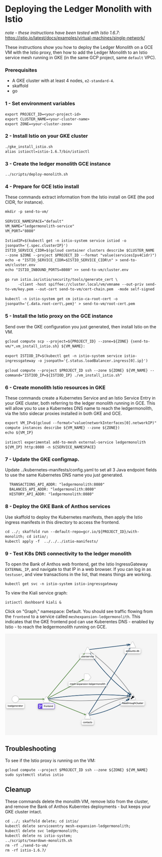 # Deploying the Ledger Monolith with Istio

*note - these instructions have been tested with Istio 1.6.7*: https://istio.io/latest/docs/examples/virtual-machines/single-network/ 


These instructions show you how to deploy the Ledger Monolith on a GCE VM with the Istio proxy, then how to add the Ledger Monolith to an Istio service mesh running in GKE (in the same GCP project, same `default` VPC). 


### Prerequisites 

- A GKE cluster with at least 4 nodes, `e2-standard-4`. 
- skaffold
- go 

### 1 - Set environment variables 

```
export PROJECT_ID=<your-project-id>
export CLUSTER_NAME=<your-cluster-name>
export ZONE=<your-cluster-zone>
```

### 2 - Install Istio on your GKE cluster 

```
./gke_install_istio.sh
alias istioctl=istio-1.6.7/bin/istioctl
```


### 3 - Create the ledger monolith GCE instance 

```
../scripts/deploy-monolith.sh
```


### 4 - Prepare for GCE Istio install 

These commands extract information from the Istio install on GKE (the pod CIDR, for instance).

```
mkdir -p send-to-vm/ 

SERVICE_NAMESPACE="default"
VM_NAME="ledgermonolith-service"
VM_PORT="8080"

IstiodIP=$(kubectl get -n istio-system service istiod -o jsonpath='{.spec.clusterIP}')
ISTIO_SERVICE_CIDR=$(gcloud container clusters describe $CLUSTER_NAME --zone $ZONE --project $PROJECT_ID --format "value(servicesIpv4Cidr)")
echo -e "ISTIO_SERVICE_CIDR=$ISTIO_SERVICE_CIDR\n" > send-to-vm/cluster.env
echo "ISTIO_INBOUND_PORTS=8080" >> send-to-vm/cluster.env

go run istio.io/istio/security/tools/generate_cert \
      -client -host spiffee://cluster.local/vm/vmname --out-priv send-to-vm/key.pem --out-cert send-to-vm/cert-chain.pem  -mode self-signed

kubectl -n istio-system get cm istio-ca-root-cert -o jsonpath='{.data.root-cert\.pem}' > send-to-vm/root-cert.pem
```

### 5 - Install the Istio proxy on the GCE instance 

Send over the GKE configuration you just generated, then install Istio on the VM.

```
gcloud compute scp --project=${PROJECT_ID} --zone=${ZONE} {send-to-vm/*,vm_install_istio.sh} ${VM_NAME}:

export ISTIOD_IP=$(kubectl get -n istio-system service istio-ingressgateway -o jsonpath='{.status.loadBalancer.ingress[0].ip}')

gcloud compute --project $PROJECT_ID ssh --zone ${ZONE} ${VM_NAME} --command="ISTIOD_IP=${ISTIOD_IP} ./vm_install_istio.sh"
```


### 6 - Create monolith Istio resources in GKE 

These commands create a Kubernetes Service and an Istio Service Entry in your GKE cluster, both referring to the ledger monolith running in GCE. This will allow you to use a Kubernetes DNS name to reach the ledgermonolith, via the Istio sidecar proxies installed in both GKE and GCE.

```
export VM_IP=$(gcloud --format="value(networkInterfaces[0].networkIP)" compute instances describe ${VM_NAME} --zone ${ZONE})
echo ${VM_IP}

istioctl experimental add-to-mesh external-service ledgermonolith ${VM_IP} http:8080 -n ${SERVICE_NAMESPACE}
```

### 7 - Update the GKE configmap. 

Update ../kubernetes-manifests/config.yaml to set all 3 Java endpoint fields to use the same Kubernetes DNS name you just generated. 

```
  TRANSACTIONS_API_ADDR: "ledgermonolith:8080"
  BALANCES_API_ADDR: "ledgermonolith:8080"
  HISTORY_API_ADDR: "ledgermonolith:8080"
```

### 8 - Deploy the GKE Bank of Anthos services 

Use skaffold to deploy the Kubernetes manifests, then apply the Istio ingress manifests in this directory to access the frontend. 


```
cd ../; skaffold run --default-repo=gcr.io/${PROJECT_ID}/with-monolith; cd istio/;  
kubectl apply -f  ../../../istio-manifests/
```


### 9 - Test K8s DNS connectivity to the ledger monolith

To open the Bank of Anthos web frontend, get the Istio IngressGateway `EXTERNAL_IP`, and navigate to that IP in a web browser. If you can log in as `testuser`, and view transactions in the list, that means things are working.

```
kubectl get svc -n istio-system istio-ingressgateway 
```


To view the Kiali service graph: 

```
istioctl dashboard kiali & 
```

Click on "Graph," namespace: Default. You should see traffic flowing from the `frontend` to a service called `meshexpansion-ledgermonolith`. This indicates that the GKE frontend pod can use Kuberentes DNS - enabled by Istio - to reach the ledgermonolith running on GCE. 

![](kiali-screenshot.png)


## Troubleshooting 

To see if the Istio proxy is running on the VM:

```
gcloud compute --project $PROJECT_ID ssh --zone ${ZONE} ${VM_NAME}
sudo systemctl status istio
```


## Cleanup 

These commands delete the monolith VM, remove Istio from the cluster, and remove the Bank of Anthos Kuberntes deployments - but keeps your GKE cluster intact. 

```
cd ../; skaffold delete; cd istio/ 
kubectl delete serviceentry mesh-expansion-ledgermonolith;
kubectl delete svc ledgermonolith; 
kubectl delete ns istio-system;
../scripts/teardown-monolith.sh
rm -rf ./send-to-vm/
rm -rf istio-1.6.7/
```